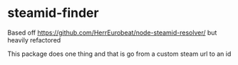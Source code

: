 # steamid-finder
Based off https://github.com/HerrEurobeat/node-steamid-resolver/ but heavily refactored

This package does one thing and that is go from a custom steam url to an id


